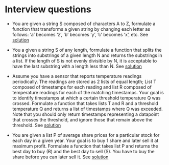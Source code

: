 # Interview questions

- You are given a string S composed of characters A to Z, formulate a function that transforms a given string by changing each letter as follows: ‘a’ becomes ‘z’, ‘b’ becomes ‘y’, ‘c’ becomes ‘x’, etc. See [solution](./pset1.py)

- You a given a string S of any length, formulate a function that splits the strings into substrings of a given length N and returns the substrings in a list. If the length of S is not evenly divisible by N, it is acceptable to have the last substring with a length less than N. See [solution](./pset2.py)

- Assume you have a sensor that reports temperature readings periodically. The readings are stored as 2 lists of equal length; List T composed of timestamps for each reading and list R composed of temperature readings for each of the matching timestamps. Your goal is to identify timestamps at which a certain threshold temperature Q was crossed. Formulate a function that takes lists T and R and a threshold temperature Q and returns a list of timestamps where Q was exceeded. Note that you should only return timestamps representing a datapoint that crosses the threshold, and ignore those that remain above the threshold. See [solution](./pset3.py)

- You are given a list P of average share prices for a particular stock for each day in a given year. Your goal is to buy 1 share and later sell it at maximum profit. Formulate a function that takes list P and returns the best day to buy (B) and the best day to sell (S). You have to buy the share before you can later sell it. See [solution](./pset4.py)
